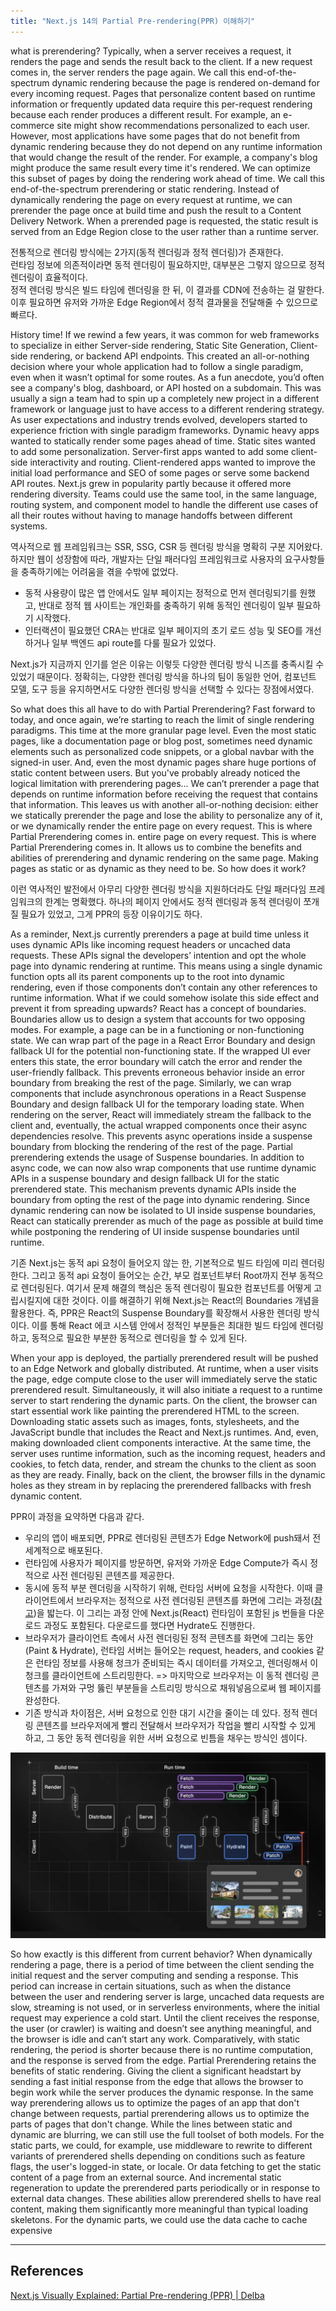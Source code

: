 ```yaml
---
title: "Next.js 14의 Partial Pre-rendering(PPR) 이해하기"
---
```


what is prerendering? Typically, when a server receives a request, it renders the page and sends the result back to the client. If a new request comes in, the server renders the page again. We call this end-of-the-spectrum dynamic rendering because the page is rendered on-demand for every incoming request. Pages that personalize content based on runtime information or frequently updated data require this per-request rendering because each render produces a different result. For example, an e-commerce site might show recommendations personalized to each user. However, most applications have some pages that do not benefit from dynamic rendering because they do not depend on any runtime information that would change the result of the render. For example, a company's blog might produce the same result every time it's rendered. We can optimize this subset of pages by doing the rendering work ahead of time. We call this end-of-the-spectrum prerendering or static rendering. Instead of dynamically rendering the page on every request at runtime, we can prerender the page once at build time and push the result to a Content Delivery Network. When a prerended page is requested, the static result is served from an Edge Region close to the user rather than a runtime server.

전통적으로 렌더링 방식에는 2가지(동적 렌더링과 정적 렌더링)가 존재한다.<br>
런타임 정보에 의존적이라면 동적 렌더링이 필요하지만, 대부분은 그렇지 않으므로 정적 렌더링이 효율적이다.<br>
정적 렌더링 방식은 빌드 타임에 렌더링을 한 뒤, 이 결과를 CDN에 전송하는 걸 말한다. 이후 필요하면 유저와 가까운 Edge Region에서 정적 결과물을 전달해줄 수 있으므로 빠르다.

History time! If we rewind a few years, it was common for web frameworks to specialize in either
Server-side rendering, Static Site Generation, Client-side rendering, or backend API endpoints.
This created an all-or-nothing decision where your whole application had to follow a single paradigm, even when it wasn’t optimal for some routes. As a fun anecdote, you’d often see a company's blog, dashboard, or API hosted on a subdomain. This was usually a sign a team had to spin up a completely new
project in a different framework or language just to have access to a different rendering strategy. As user expectations and industry trends evolved, developers started to experience friction with single paradigm frameworks. Dynamic heavy apps wanted to statically render some pages ahead of time. Static sites wanted to add some personalization. Server-first apps wanted to add some client-side interactivity and routing. Client-rendered apps wanted to improve the initial load performance and SEO of some pages or serve some backend API routes. Next.js grew in popularity partly because it offered more rendering diversity. Teams could use the same tool, in the same language, routing system,
and component model to handle the different use cases of all their routes without having to manage handoffs between different systems.

역사적으로 웹 프레임워크는 SSR, SSG, CSR 등 렌더링 방식을 명확히 구분 지어왔다. 하지만 웹이 성장함에 따라, 개발자는 단일 패러다임 프레임워크로 사용자의 요구사항들을 충족하기에는 어려움을 겪을 수밖에 없었다.

- 동적 사용량이 많은 앱 안에서도 일부 페이지는 정적으로 먼저 렌더링되기를 원했고, 반대로 정적 웹 사이트는 개인화를 충족하기 위해 동적인 렌더링이 일부 필요하기 시작했다.
- 인터랙션이 필요했던 CRA는 반대로 일부 페이지의 초기 로드 성능 및 SEO를 개선하거나 일부 백엔드 api route를 다룰 필요가 있었다.

Next.js가 지금까지 인기를 얻은 이유는 이렇듯 다양한 렌더링 방식 니즈를 충족시킬 수 있었기 때문이다. 정확히는, 다양한 렌더링 방식을 하나의 팀이 동일한 언어, 컴포넌트 모델, 도구 등을 유지하면서도 다양한 렌더링 방식을 선택할 수 있다는 장점에서였다.

So what does this all have to do with Partial Prerendering? Fast forward to today, and once again, we’re starting to reach the limit of single rendering paradigms. This time at the more granular page level. Even the most static pages, like a documentation page or blog post, sometimes need dynamic elements such as personalized code snippets, or a global navbar with the signed-in user. And, even the most dynamic pages share huge portions of static content between users. But you've probably already noticed the logical limitation with prerendering pages... We can’t prerender a page that depends on runtime information before receiving the request that contains that information. This leaves us with another all-or-nothing decision: either we statically prerender the page and lose the ability to personalize any of it, or we dynamically render the entire page on every request. This is where Partial Prerendering comes in. entire page on every request. This is where Partial Prerendering comes in. It allows us to combine the benefits and abilities of prerendering and dynamic rendering on the same page. Making pages as static or as dynamic as they need to be. So how does it work?

이런 역사적인 발전에서 아무리 다양한 렌더링 방식을 지원하더라도 단일 패러다임 프레임워크의 한계는 명확했다. 하나의 페이지 안에서도 정적 렌더링과 동적 렌더링이 쪼개질 필요가 있었고, 그게 PPR의 등장 이유이기도 하다.

As a reminder, Next.js currently prerenders a page at build time unless it uses dynamic APIs like incoming request headers or uncached data requests. These APIs signal the developers’ intention
and opt the whole page into dynamic rendering at runtime. This means using a single dynamic function opts all its parent components up to the root into dynamic rendering, even if those components don’t contain any other references to runtime information. What if we could somehow isolate this side effect and prevent it from spreading upwards? React has a concept of boundaries. Boundaries allow us to design a system that accounts for two opposing modes. For example, a page can be in a functioning or non-functioning state. We can wrap part of the page in a React Error Boundary and design fallback UI for the potential non-functioning state. If the wrapped UI ever enters this state, the error boundary will catch the error and render the user-friendly fallback. This prevents erroneous behavior inside an error boundary from breaking the rest of the page. Similarly, we can wrap components that include asynchronous operations in a React Suspense Boundary and design fallback UI for the temporary loading state. When rendering on the server, React will immediately stream the fallback to the client and,
eventually, the actual wrapped components once their async dependencies resolve. This prevents async operations inside a suspense boundary from blocking the rendering of the rest of the page. Partial prerendering extends the usage of Suspense boundaries. In addition to async code, we can now also wrap components that use runtime dynamic APIs in a suspense boundary and design fallback UI for the static prerendered state. This mechanism prevents dynamic APIs inside the boundary from opting the rest of the page into dynamic rendering. Since dynamic rendering can now be isolated to UI inside suspense boundaries, React can statically prerender as much of the page as possible at build time while postponing the rendering of UI inside suspense boundaries until runtime.

기존 Next.js는 동적 api 요청이 들어오지 않는 한, 기본적으로 빌드 타임에 미리 렌더링한다. 그리고 동적 api 요청이 들어오는 순간, 부모 컴포넌트부터 Root까지 전부 동적으로 렌더링된다. 여기서 문제 해결의 핵심은 동적 렌더링이 필요한 컴포넌트를 어떻게 고립시킬지에 대한 것이다. 이를 해결하기 위해 Next.js는 React의 Boundaries 개념을 활용한다. 즉, PPR은 React의 Suspense Boundary를 확장해서 사용한 렌더링 방식이다. 이를 통해 React 에코 시스템 안에서 정적인 부분들은 최대한 빌드 타임에 렌더링하고, 동적으로 필요한 부분한 동적으로 렌더링을 할 수 있게 된다.

When your app is deployed, the partially prerendered result will be pushed to an Edge Network and globally distributed. At runtime, when a user visits the page, edge compute close to the user will immediately serve the static prerendered result. Simultaneously, it will also initiate a request
to a runtime server to start rendering the dynamic parts. On the client, the browser can start essential work like painting the prerendered HTML to the screen. Downloading static assets such as images, fonts, stylesheets, and the JavaScript bundle that includes the React and Next.js runtimes. And, even, making downloaded client components interactive. At the same time, the server uses runtime information, such as the incoming request, headers and cookies, to fetch data, render, and stream the chunks to the client as soon as they are ready. Finally, back on the client, the browser fills in the dynamic holes as they stream in by replacing the prerendered fallbacks with fresh dynamic content.

PPR이 과정을 요약하면 다음과 같다.<br>

- 우리의 앱이 배포되면, PPR로 렌더링된 콘텐츠가 Edge Network에 push돼서 전 세계적으로 배포된다.
- 런타임에 사용자가 페이지를 방문하면, 유저와 가까운 Edge Compute가 즉시 정적으로 사전 렌더링된 콘텐츠를 제공한다.
- 동시에 동적 부분 렌더링을 시작하기 위해, 런타임 서버에 요청을 시작한다. 이때 클라이언트에서 브라우저는 정적으로 사전 렌더링된 콘텐츠를 화면에 그리는 과정([참고](</2024/브라우저%20렌더링%20과정%20이해하기(이벤트%20루프,%20큐%20개념,%20프로세스와%20스레드)/index.md>))을 밟는다. 이 그리는 과정 안에 Next.js(React) 런타임이 포함된 js 번들을 다운로드 과정도 포함된다. 다운로드를 했다면 Hydrate도 진행한다.
- 브라우저가 클라이언트 측에서 사전 렌더링된 정적 콘텐츠를 화면에 그리는 동안(Paint & Hydrate), 런타임 서버는 들어오는 request, headers, and cookies 같은 런타임 정보를 사용해 청크가 준비되는 즉시 데이터를 가져오고, 렌더링해서 이 청크를 클라이언트에 스트리밍한다. => 마지막으로 브라우저는 이 동적 렌더링 콘텐츠를 가져와 구멍 뚫린 부분들을 스트리밍 방식으로 채워넣음으로써 웹 페이지를 완성한다.
- 기존 방식과 차이점은, 서버 요청으로 인한 대기 시간을 줄이는 데 있다. 정적 렌더링 콘텐츠를 브라우저에게 빨리 전달해서 브라우저가 작업을 빨리 시작할 수 있게 하고, 그 동안 동적 렌더링을 위한 서버 요청으로 빈틈을 채우는 방식인 셈이다.

![alt text](image.png)

So how exactly is this different from current behavior? When dynamically rendering a page, there is a period of time between the client sending the initial request and the server computing and sending a response. This period can increase in certain situations, such as when the distance between the user and rendering server is large, uncached data requests are slow, streaming is not used, or in serverless environments, where the initial request may experience a cold start. Until the client receives the response, the user (or crawler) is waiting and doesn’t see anything meaningful, and the browser is idle and can’t start any work. Comparatively, with static rendering, the period is shorter because there is no runtime computation, and the response is served from the edge. Partial Prerendering retains the benefits of static rendering. Giving the client a significant headstart by sending a fast initial response from the edge that allows the browser to begin work while the server produces the dynamic response. In the same way prerendering allows us to optimize the pages of an app that don't change between requests, partial prerendering allows us to optimize the parts of pages that don't change. While the lines between static and dynamic are blurring, we can still use the full toolset of both models. For the static parts, we could, for example, use middleware to rewrite to different variants of prerendered shells depending on conditions such as feature flags, the user's logged-in state, or locale. Or data fetching to get the static content of a page from an external source. And incremental static regeneration to update the prerendered parts periodically or in response to external data changes. These abilities allow prerendered shells to have real content, making them significantly more meaningful than typical loading skeletons. For the dynamic parts, we could use the data cache to cache expensive

---

## References

[Next.js Visually Explained: Partial Pre-rendering (PPR) | Delba](https://www.youtube.com/watch?v=MTcPrTIBkpA)<br>
